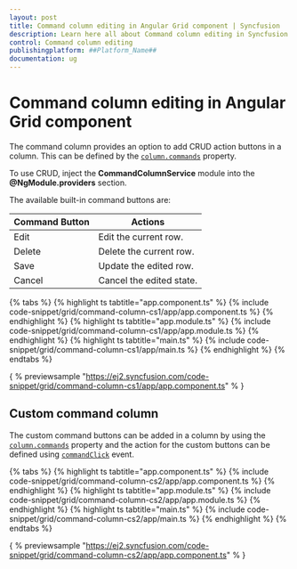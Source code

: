 ```yaml
---
layout: post
title: Command column editing in Angular Grid component | Syncfusion
description: Learn here all about Command column editing in Syncfusion ##Platform_Name## Grid component of Syncfusion Essential JS 2 and more.
control: Command column editing 
publishingplatform: ##Platform_Name##
documentation: ug
---
```


# Command column editing in Angular Grid component

The command column provides an option to add CRUD action buttons in a column. This can be defined by the
[`column.commands`](../../api/grid/column/#commands) property.

To use CRUD, inject the **CommandColumnService** module into the **@NgModule.providers** section.

The available built-in command buttons are:

| Command Button | Actions |
|----------------|---------|
| Edit | Edit the current row.|
| Delete | Delete the current row.|
| Save | Update the edited row.|
| Cancel | Cancel the edited state. |

{% tabs %}
{% highlight ts tabtitle="app.component.ts" %}
{% include code-snippet/grid/command-column-cs1/app/app.component.ts %}
{% endhighlight %}
{% highlight ts tabtitle="app.module.ts" %}
{% include code-snippet/grid/command-column-cs1/app/app.module.ts %}
{% endhighlight %}
{% highlight ts tabtitle="main.ts" %}
{% include code-snippet/grid/command-column-cs1/app/main.ts %}
{% endhighlight %}
{% endtabs %}
  
{ % previewsample "https://ej2.syncfusion.com/code-snippet/grid/command-column-cs1/app/app.component.ts" % }

## Custom command column

 The custom command buttons can be added in a column by using the [`column.commands`](../../api/grid/column/#commands) property and
the action for the custom buttons can be defined using [`commandClick`](../../api/grid/#commandClick) event.

{% tabs %}
{% highlight ts tabtitle="app.component.ts" %}
{% include code-snippet/grid/command-column-cs2/app/app.component.ts %}
{% endhighlight %}
{% highlight ts tabtitle="app.module.ts" %}
{% include code-snippet/grid/command-column-cs2/app/app.module.ts %}
{% endhighlight %}
{% highlight ts tabtitle="main.ts" %}
{% include code-snippet/grid/command-column-cs2/app/main.ts %}
{% endhighlight %}
{% endtabs %}
  
{ % previewsample "https://ej2.syncfusion.com/code-snippet/grid/command-column-cs2/app/app.component.ts" % }